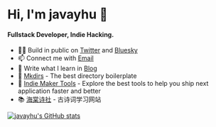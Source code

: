 
# Hi, I'm javayhu 👋

#### Fullstack Developer, Indie Hacking.

- 👨‍💻 Build in public on [Twitter](https://twitter.com/javayhu) and [Bluesky](https://bsky.app/profile/javayhu.com)
- 📫 Connect me with [Email](mailto:javayhu@gmail.com)
- 📃 Write what I learn in [Blog](https://javayhu.com)
- 🌟 [Mkdirs](https://mkdirs.com) - The best directory boilerplate
- 🚀 [Indie Maker Tools](https://indiemakers.app) - Explore the best tools to help you ship next application faster and better
- 📚 [海棠诗社](https://haitang.app) - 古诗词学习网站

[![javayhu's GitHub stats](https://github-readme-stats.vercel.app/api?username=javayhu)](https://github.com/anuraghazra/github-readme-stats)

